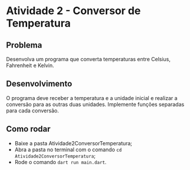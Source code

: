 # Atividade 2 - Conversor de Temperatura
## Problema

Desenvolva um programa que converta temperaturas entre Celsius, Fahrenheit e Kelvin.

## Desenvolvimento

O programa deve receber a temperatura e a unidade inicial e realizar a conversão para as outras duas unidades. Implemente funções separadas para cada conversão.

## Como rodar

- Baixe a pasta Atividade2ConversorTemperatura;
- Abra a pasta no terminal com o comando `cd Atividade2ConversorTemperatura`;
- Rode o comando `dart run main.dart`.
